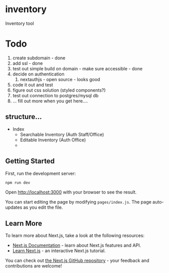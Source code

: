 # inventory

Inventory tool

# Todo

1. create subdomain - done
2. add ssl - done
3. test out simple build on domain - make sure accessible - done
4. decide on authentication
   1. nextauthjs - open source - looks good
5. code it out and test
6. figure out css solution (styled components?)
7. test out connection to postgres/mysql db
8. ... fill out more when you get here....

## structure...

- Index
  - Searchable Inventory (Auth Staff/Office)
  - Editable Inventory (Auth Office)
  -

## Getting Started

First, run the development server:

```bash
npm run dev
```

Open [http://localhost:3000](http://localhost:3000) with your browser to see the result.

You can start editing the page by modifying `pages/index.js`. The page auto-updates as you edit the file.

## Learn More

To learn more about Next.js, take a look at the following resources:

- [Next.js Documentation](https://nextjs.org/docs) - learn about Next.js features and API.
- [Learn Next.js](https://nextjs.org/learn) - an interactive Next.js tutorial.

You can check out [the Next.js GitHub repository](https://github.com/vercel/next.js/) - your feedback and contributions are welcome!
